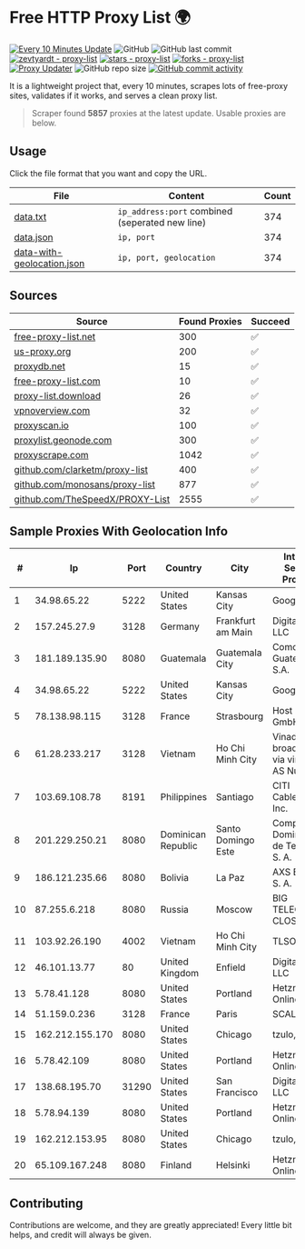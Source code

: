 
# Free HTTP Proxy List 🌍

[![Every 10 Minutes Update](https://github.com/mertguvencli/http-proxy-list/actions/workflows/main.yml/badge.svg?branch=main)](https://github.com/mertguvencli/http-proxy-list/actions/workflows/main.yml)
![GitHub](https://img.shields.io/github/license/mertguvencli/http-proxy-list)
![GitHub last commit](https://img.shields.io/github/last-commit/mertguvencli/http-proxy-list)
[![zevtyardt - proxy-list](https://img.shields.io/static/v1?label=zevtyardt&message=proxy-list&color=blue&logo=github)](https://github.com/zevtyardt/proxy-list "Go to GitHub repo")
[![stars - proxy-list](https://img.shields.io/github/stars/zevtyardt/proxy-list?style=social)](https://github.com/zevtyardt/proxy-list)
[![forks - proxy-list](https://img.shields.io/github/forks/zevtyardt/proxy-list?style=social)](https://github.com/zevtyardt/proxy-list)
[![Proxy Updater](https://github.com/zevtyardt/proxy-list/workflows/Proxy%20Updater/badge.svg)](https://github.com/zevtyardt/proxy-list/actions?query=workflow:"Proxy+Updater")
![GitHub repo size](https://img.shields.io/github/repo-size/zevtyardt/proxy-list)
[![GitHub commit activity](https://img.shields.io/github/commit-activity/m/zevtyardt/proxy-list?logo=commits)](https://github.com/zevtyardt/proxy-list/commits/main)

It is a lightweight project that, every 10 minutes, scrapes lots of free-proxy sites, validates if it works, and serves a clean proxy list.

> Scraper found **5857** proxies at the latest update. Usable proxies are below.

## Usage

Click the file format that you want and copy the URL.

|File|Content|Count|
|----|-------|-----|
|[data.txt](https://raw.githubusercontent.com/mertguvencli/http-proxy-list/main/proxy-list/data.txt)|`ip_address:port` combined (seperated new line)|374|
|[data.json](https://raw.githubusercontent.com/mertguvencli/http-proxy-list/main/proxy-list/data.json)|`ip, port`|374|
|[data-with-geolocation.json](https://raw.githubusercontent.com/mertguvencli/http-proxy-list/main/proxy-list/data-with-geolocation.json)|`ip, port, geolocation`|374|

## Sources

|Source|Found Proxies|Succeed|
|------|-------------|-------|
|[free-proxy-list.net](https://free-proxy-list.net)|300|✅|
|[us-proxy.org](https://www.us-proxy.org)|200|✅|
|[proxydb.net](http://proxydb.net)|15|✅|
|[free-proxy-list.com](https://free-proxy-list.com/?page=&port=&type%5B%5D=http&type%5B%5D=https&up_time=0&search=Search)|10|✅|
|[proxy-list.download](https://www.proxy-list.download/HTTP)|26|✅|
|[vpnoverview.com](https://vpnoverview.com/privacy/anonymous-browsing/free-proxy-servers)|32|✅|
|[proxyscan.io](https://www.proxyscan.io)|100|✅|
|[proxylist.geonode.com](https://proxylist.geonode.com/api/proxy-list?limit=300&page=1&sort_by=lastChecked&sort_type=desc&protocols=http,https)|300|✅|
|[proxyscrape.com](https://api.proxyscrape.com/v2/?request=displayproxies&protocol=http&timeout=10000&country=all&ssl=all&anonymity=all)|1042|✅|
|[github.com/clarketm/proxy-list](https://raw.githubusercontent.com/clarketm/proxy-list/master/proxy-list-raw.txt)|400|✅|
|[github.com/monosans/proxy-list](https://raw.githubusercontent.com/monosans/proxy-list/main/proxies/http.txt)|877|✅|
|[github.com/TheSpeedX/PROXY-List](https://raw.githubusercontent.com/TheSpeedX/PROXY-List/master/http.txt)|2555|✅|


## Sample Proxies With Geolocation Info

|#|Ip|Port|Country|City|Internet Service Provider|
|-|--|----|-------|----|-------------------------|
|1|34.98.65.22|5222|United States|Kansas City|Google LLC|
|2|157.245.27.9|3128|Germany|Frankfurt am Main|DigitalOcean, LLC|
|3|181.189.135.90|8080|Guatemala|Guatemala City|Comcel Guatemala S.A.|
|4|34.98.65.22|5222|United States|Kansas City|Google LLC|
|5|78.138.98.115|3128|France|Strasbourg|Host Europe GmbH|
|6|61.28.233.217|3128|Vietnam|Ho Chi Minh City|Vinadata broadcast via vinagame AS Number|
|7|103.69.108.78|8191|Philippines|Santiago|CITI Cableworld Inc.|
|8|201.229.250.21|8080|Dominican Republic|Santo Domingo Este|Compañía Dominicana de Teléfonos S. A.|
|9|186.121.235.66|8080|Bolivia|La Paz|AXS Bolivia S. A.|
|10|87.255.6.218|8080|Russia|Moscow|BIG TELECOM CLOSED JSC|
|11|103.92.26.190|4002|Vietnam|Ho Chi Minh City|TLSOFT|
|12|46.101.13.77|80|United Kingdom|Enfield|DigitalOcean, LLC|
|13|5.78.41.128|8080|United States|Portland|Hetzner Online GmbH|
|14|51.159.0.236|3128|France|Paris|SCALEWAY|
|15|162.212.155.170|8080|United States|Chicago|tzulo, inc.|
|16|5.78.42.109|8080|United States|Portland|Hetzner Online GmbH|
|17|138.68.195.70|31290|United States|San Francisco|DigitalOcean, LLC|
|18|5.78.94.139|8080|United States|Portland|Hetzner Online GmbH|
|19|162.212.153.95|8080|United States|Chicago|tzulo, inc.|
|20|65.109.167.248|8080|Finland|Helsinki|Hetzner Online GmbH|



## Contributing

Contributions are welcome, and they are greatly appreciated! Every
little bit helps, and credit will always be given.

